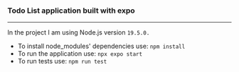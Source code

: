 ### Todo List application built with expo
---
In the project I am using Node.js version `19.5.0.`

- To install node_modules' dependencies use: `npm install`
- To run the application use: `npx expo start`
- To run tests use: `npm run test`
